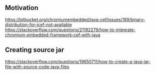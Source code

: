 ## Motivation
https://bitbucket.org/chromiumembedded/java-cef/issues/189/binary-distribution-for-jcef-not-available
https://stackoverflow.com/questions/21192279/how-to-integrate-chromium-embedded-framework-cef-with-java

## Creating source jar
https://stackoverflow.com/questions/19650711/how-to-create-a-java-jar-file-with-source-code-java-files


